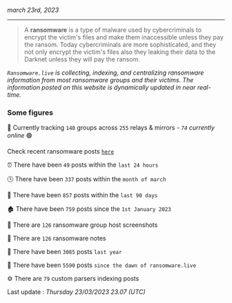 _march 23rd, 2023_

---

> A **ransomware** is a type of malware used by cybercriminals to encrypt the victim's files and make them inaccessible unless they pay the ransom. Today cybercriminals are more sophisticated, and they not only encrypt the victim's files also they leaking their data to the Darknet unless they will pay the ransom.


_`Ransomware.live` is collecting, indexing, and centralizing ransomware information from most ransomware groups and their victims. The information posted on this website is dynamically updated in near real-time._

### Some figures 

🔎 Currently tracking `140` groups across `255` relays & mirrors - _`74` currently online_ 🟢

Check recent ransomware posts [`here`](recentposts.md)


⏰ There have been `49` posts within the `last 24 hours`

🕓 There have been `337` posts within the `month of march`

📅 There have been `857` posts within the `last 90 days`

🏚 There have been `759` posts since the `1st January 2023`

📸 There are `126` ransomware group host screenshots

📝 There are `126` ransomware notes

🚀 There have been `3085` posts `last year`

🐣 There have been `5590` posts `since the dawn of ransomware.live`

⚙️ There are `79` custom parsers indexing posts



Last update : _Thursday 23/03/2023 23.07 (UTC)_

